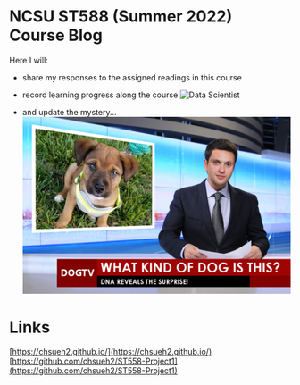 # NCSU ST588 (Summer 2022) Course Blog

Here I will:
- share my responses to the assigned readings in this course
- record learning progress along the course
![Data Scientist](https://i.redd.it/p6va3hrtmvr71.jpg)

- and update the mystery...
![GoGo PRO](./images/GoGo-PRO.jpg)

# Links
[https://chsueh2.github.io/](https://chsueh2.github.io/)<br>
[https://github.com/chsueh2/ST558-Project1](https://github.com/chsueh2/ST558-Project1)
